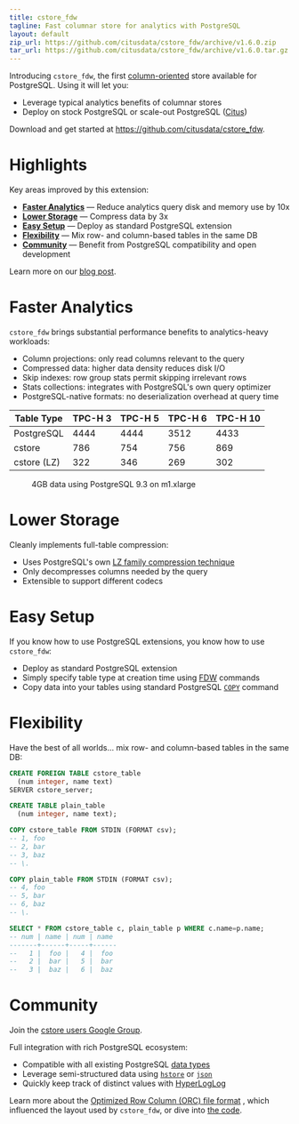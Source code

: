 ```yaml
---
title: cstore_fdw
tagline: Fast columnar store for analytics with PostgreSQL
layout: default
zip_url: https://github.com/citusdata/cstore_fdw/archive/v1.6.0.zip
tar_url: https://github.com/citusdata/cstore_fdw/archive/v1.6.0.tar.gz
---
```


Introducing `cstore_fdw`, the first [column-oriented][] store available for PostgreSQL. Using it will let you:

  * Leverage typical analytics benefits of columnar stores
  * Deploy on stock PostgreSQL or scale-out PostgreSQL ([Citus][citus])

Download and get started at https://github.com/citusdata/cstore_fdw.

# Highlights

Key areas improved by this extension:

  * **[Faster Analytics](#toc_1)** — Reduce analytics query disk and memory use by 10x
  * **[Lower Storage](#toc_2)** — Compress data by 3x
  * **[Easy Setup](#toc_3)** — Deploy as standard PostgreSQL extension
  * **[Flexibility](#toc_4)** — Mix row- and column-based tables in the same DB
  * **[Community](#toc_5)** — Benefit from PostgreSQL compatibility and open development

Learn more on our [blog post][cstore blog].

# Faster Analytics

`cstore_fdw` brings substantial performance benefits to analytics-heavy workloads:

  * Column projections: only read columns relevant to the query
  * Compressed data: higher data density reduces disk I/O
  * Skip indexes: row group stats permit skipping irrelevant rows
  * Stats collections: integrates with PostgreSQL's own query optimizer
  * PostgreSQL-native formats: no deserialization overhead at query time

| Table Type  | TPC-H 3 | TPC-H 5 | TPC-H 6 | TPC-H 10 |
| ----------- | ------- | ------- | ------- | -------- |
| PostgreSQL  |    4444 |    4444 |    3512 |     4433 |
| cstore      |     786 |     754 |     756 |      869 |
| cstore (LZ) |     322 |     346 |     269 |      302 |

<figure class='chart' title='I/O Utilization'>
  <div title='Disk I/O (MiB)'></div>
  <figcaption>4GB data using PostgreSQL 9.3 on m1.xlarge</figcaption>
</figure>

# Lower Storage

Cleanly implements full-table compression:

  * Uses PostgreSQL's own [LZ family compression technique][pg_lzcompress]
  * Only decompresses columns needed by the query
  * Extensible to support different codecs

# Easy Setup

If you know how to use PostgreSQL extensions, you know how to use `cstore_fdw`:

  * Deploy as standard PostgreSQL extension
  * Simply specify table type at creation time using [FDW][] commands
  * Copy data into your tables using standard PostgreSQL [`COPY`][sql copy] command

# Flexibility

Have the best of all worlds… mix row- and column-based tables in the same DB:

```sql
CREATE FOREIGN TABLE cstore_table
  (num integer, name text)
SERVER cstore_server;

CREATE TABLE plain_table
  (num integer, name text);

COPY cstore_table FROM STDIN (FORMAT csv);
-- 1, foo
-- 2, bar
-- 3, baz
-- \.

COPY plain_table FROM STDIN (FORMAT csv);
-- 4, foo
-- 5, bar
-- 6, baz
-- \.

SELECT * FROM cstore_table c, plain_table p WHERE c.name=p.name;
-- num | name | num | name 
-------+------+-----+------
--   1 |  foo |   4 |  foo
--   2 |  bar |   5 |  bar
--   3 |  baz |   6 |  baz
```

# Community

Join the [cstore users Google Group][cstore-users].

Full integration with rich PostgreSQL ecosystem:

  * Compatible with all existing PostgreSQL [data types][]
  * Leverage semi-structured data using [`hstore`][hstore] or [`json`][json]
  * Quickly keep track of distinct values with [HyperLogLog][hll]

Learn more about the [Optimized Row Column (ORC) file format][ORC] , which influenced the layout used by `cstore_fdw`, or dive into [the code][cstore repo].

[column-oriented]: http://en.wikipedia.org/w/index.php?oldid=598438648
[citus]: http://citusdata.com/
[cstore blog]: http://www.citusdata.com/blog/76-postgresql-columnar-store-for-analytics
[fdw]: http://www.postgresql.org/docs/current/static/fdwhandler.html
[pg_lzcompress]: http://www.postgresql.org/docs/current/static/storage-toast.html
[ORC]: https://cwiki.apache.org/confluence/pages/viewpage.action?pageId=31818911
[cstore repo]: {{site.github.repository_url}}
[FDW]: http://www.postgresql.org/docs/current/static/sql-createforeigndatawrapper.html
[sql copy]: http://www.postgresql.org/docs/current/static/sql-copy.html
[data types]: http://www.postgresql.org/docs/current/static/datatype.html
[hstore]: http://www.postgresql.org/docs/current/static/hstore.html
[json]: http://www.postgresql.org/docs/current/static/datatype-json.html
[hll]: https://github.com/aggregateknowledge/postgresql-hll
[cstore-users]: https://groups.google.com/forum/#!forum/cstore-users
